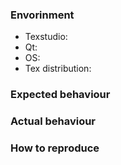 <!-- add as much describing information about your issue as neccesary -->
<!-- remove empty sections -->
### Envorinment
- Texstudio: <!-- VERSION -->
- Qt: <!-- SEE THE ABOUT SCREEN IN TXS -->
- OS: <!-- Windows(7,8,10), Mac, Linux (Distribution), ... -->
- Tex distribution: <!-- miktex, texlive, ... -->

### Expected behaviour


### Actual behaviour


### How to reproduce


